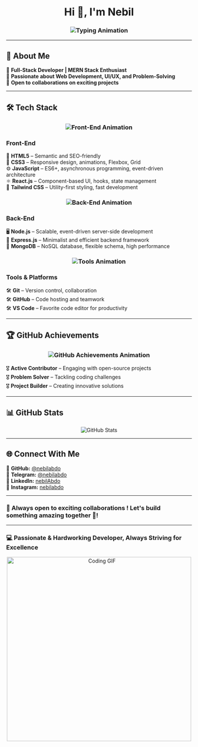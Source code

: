 # <h1 align="center">Hi 👋, I'm Nebil</h1>  

<h3 align="center">
  <img src="https://readme-typing-svg.herokuapp.com?font=Fira+Code&duration=2500&pause=1000&color=00D9FF&center=true&vCenter=true&width=550&height=50&lines=Hi+I'm+Nebil,+a+passionate+programmer;I+love+learning+and+building+things;MERN+Stack+Developer+in+progress;Always+happy+to+work+with+others;Let's+create+something+amazing+together!" alt="Typing Animation">
</h3>
 

---

## 🌟 About Me  
🔹 **Full-Stack Developer | MERN Stack Enthusiast**  
🔹 **Passionate about Web Development, UI/UX, and Problem-Solving**  
🔹 **Open to collaborations on exciting projects**  

---

## 🛠️ Tech Stack  

<h3 align="center">
  <img src="https://readme-typing-svg.herokuapp.com?font=Fira+Code&duration=2000&pause=1000&color=F7C936&center=true&vCenter=true&width=500&height=50&lines=Front-End;HTML5+%7C+CSS3+%7C+JavaScript;React.js+%7C+Tailwind+CSS" alt="Front-End Animation">
</h3>

### **Front-End**  
🧱 **HTML5** – Semantic and SEO-friendly  
🎨 **CSS3** – Responsive design, animations, Flexbox, Grid  
⚙️ **JavaScript** – ES6+, asynchronous programming, event-driven architecture  
⚛️ **React.js** – Component-based UI, hooks, state management  
🚀 **Tailwind CSS** – Utility-first styling, fast development  

<h3 align="center">
  <img src="https://readme-typing-svg.herokuapp.com?font=Fira+Code&duration=2000&pause=1000&color=FF5733&center=true&vCenter=true&width=500&height=50&lines=Back-End;Node.js+%7C+Express.js+%7C+MongoDB" alt="Back-End Animation">
</h3>

### **Back-End**  
🖥️ **Node.js** – Scalable, event-driven server-side development  
🚏  **Express.js** – Minimalist and efficient backend framework  
🍃 **MongoDB** – NoSQL database, flexible schema, high performance  

<h3 align="center">
  <img src="https://readme-typing-svg.herokuapp.com?font=Fira+Code&duration=2000&pause=1000&color=28F7A3&center=true&vCenter=true&width=500&height=50&lines=Tools+%26+Platforms;Git+%7C+GitHub+%7C+VS+Code" alt="Tools Animation">
</h3>

### **Tools & Platforms**  
🛠 **Git** – Version control, collaboration  
🛠 **GitHub** – Code hosting and teamwork  
🛠 **VS Code** – Favorite code editor for productivity  

---

## 🏆 GitHub Achievements  

<h3 align="center">
  <img src="https://readme-typing-svg.herokuapp.com?font=Fira+Code&duration=2000&pause=1000&color=FF5733&center=true&vCenter=true&width=500&height=50&lines=GitHub+Achievements;Active+Contributor;Problem+Solver;Project+Builder" alt="GitHub Achievements Animation">
</h3>

🎖 **Active Contributor** – Engaging with open-source projects  
🎖 **Problem Solver** – Tackling coding challenges  
🎖 **Project Builder** – Creating innovative solutions  

---

## 📊 GitHub Stats  

<p align="center">
  <img src="https://github-readme-stats.vercel.app/api?username=nebilabdo&show_icons=true&theme=radical" alt="GitHub Stats" />
</p>

---


## 🌐 Connect With Me  
🔹 **GitHub:** [@nebilabdo](https://github.com/nebilabdo)  
🔹 **Telegram:** [@nebilabdo](https://t.me/nebil_abdo)  
🔹 **LinkedIn:** [nebilAbdo](https://www.linkedin.com/in/nebilabdo)  
🔹 **Instagram:** [nebilabdo](https://www.instagram.com/nobleabdo) 

 




---

### 🚀 Always open to exciting collaborations !   Let's build something amazing together 🤝!  

---

### 💻 Passionate & Hardworking Developer, Always Striving for Excellence  
 

<p align="center">
  <img src="https://media.giphy.com/media/qgQUggAC3Pfv687qPC/giphy.gif" width="500" alt="Coding GIF">
</p>

  



